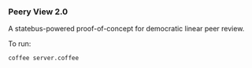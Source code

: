 ### Peery View 2.0

A statebus-powered proof-of-concept for democratic linear peer review.

To run:
```
coffee server.coffee
```

